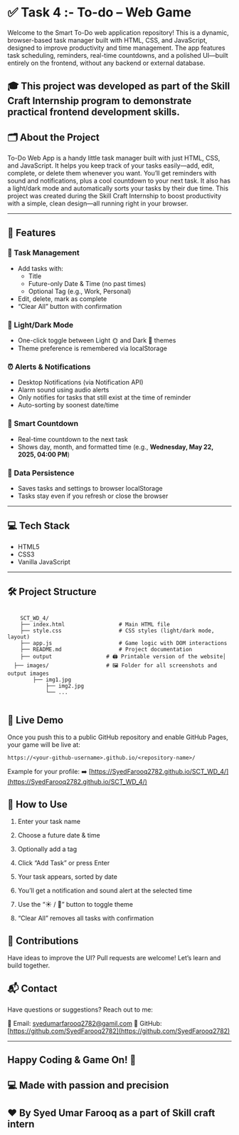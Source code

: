 # ✅ Task 4 :- To-do – Web Game 

Welcome to the Smart To-Do web application repository! This is a dynamic, browser-based task manager built with HTML, CSS, and JavaScript, designed to improve productivity and time management. The app features task scheduling, reminders, real-time countdowns, and a polished UI—built entirely on the frontend, without any backend or external database.

## 🎓 This project was developed as part of the Skill Craft Internship program to demonstrate practical frontend development skills.

## 🗂️ About the Project
 To-Do Web App is a handy little task manager built with just HTML, CSS, and JavaScript. It helps you keep track of your tasks easily—add, edit, complete, or delete them whenever you want. You’ll get reminders with sound and notifications, plus a cool countdown to your next task. It also has a light/dark mode and automatically sorts your tasks by their due time. This project was created during the Skill Craft Internship to boost productivity with a simple, clean design—all running right in your browser.
 
---

## 🚀 Features

### 🧾 Task Management
- Add tasks with:
  - Title
  - Future-only Date & Time (no past times)
  - Optional Tag (e.g., Work, Personal)
- Edit, delete, mark as complete
- “Clear All” button with confirmation

### 🌙 Light/Dark Mode
- One-click toggle between Light 🌞 and Dark 🌙 themes
- Theme preference is remembered via localStorage

### ⏰ Alerts & Notifications
- Desktop Notifications (via Notification API)
- Alarm sound using audio alerts
- Only notifies for tasks that still exist at the time of reminder
- Auto-sorting by soonest date/time

### 🧠 Smart Countdown
- Real-time countdown to the next task
- Shows day, month, and formatted time (e.g., **Wednesday, May 22, 2025, 04:00 PM**)

### 💾 Data Persistence
- Saves tasks and settings to browser localStorage
- Tasks stay even if you refresh or close the browser

---

## 💻 Tech Stack

- HTML5  
- CSS3  
- Vanilla JavaScript  

---

## 🛠️ Project Structure

```

	SCT_WD_4/
	├── index.html           	   # Main HTML file
	├── style.css            	   # CSS styles (light/dark mode, layout)
	├── app.js               	   # Game logic with DOM interactions
	├── README.md            	   # Project documentation
	├── output          	   # 🖨️ Printable version of the website│
  ├── images/             	   # 🖼️ Folder for all screenshots and output images
   		├── img1.jpg
    		├── img2.jpg
    		└── ...
    		
```

## 🚀 Live Demo

Once you push this to a public GitHub repository and enable GitHub Pages, your game will be live at:

```
https://<your-github-username>.github.io/<repository-name>/
```

Example for your profile:
➡️ [https://SyedFarooq2782.github.io/SCT_WD_4/](https://SyedFarooq2782.github.io/SCT_WD_4/)

## 🎯 How to Use

 1. Enter your task name

 2. Choose a future date & time

 3. Optionally add a tag

 4. Click “Add Task” or press Enter

 5. Your task appears, sorted by date

 6. You’ll get a notification and sound alert at the selected time

 7. Use the “☀️ / 🌙” button to toggle theme

 8. “Clear All” removes all tasks with confirmation

## 🤝 Contributions

Have ideas to improve the UI?
Pull requests are welcome! Let’s learn and build together.

## 📬 Contact

Have questions or suggestions? Reach out to me:

📧 Email: [syedumarfarooq2782@gamil.com](mailto:syedumarfarooq2782@gmail.com)
🔗 GitHub: [https://github.com/SyedFarooq2782](https://github.com/SyedFarooq2782)

---

## Happy Coding & Game On! 🎯

## 💻 Made with passion and precision  

## ❤️ By Syed Umar Farooq as a part of Skill craft intern
